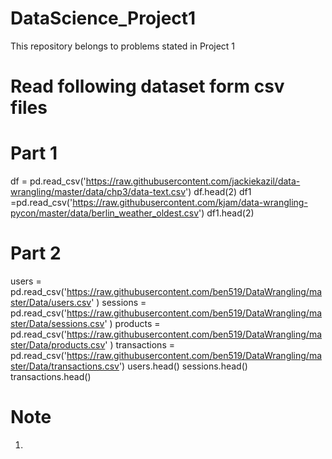 # DataScience_Project1
This repository belongs to problems stated in Project 1


# Read following dataset form csv files

#  Part 1 
df = pd.read_csv('https://raw.githubusercontent.com/jackiekazil/data-wrangling/master/data/chp3/data-text.csv') 
df.head(2)
df1 =pd.read_csv('https://raw.githubusercontent.com/kjam/data-wrangling-pycon/master/data/berlin_weather_oldest.csv') 
df1.head(2)

# Part 2 
users = pd.read_csv('https://raw.githubusercontent.com/ben519/DataWrangling/master/Data/users.csv' )
sessions =
pd.read_csv('https://raw.githubusercontent.com/ben519/DataWrangling/master/Data/sessions.csv' )
products =
pd.read_csv('https://raw.githubusercontent.com/ben519/DataWrangling/master/Data/products.csv' )
transactions =
pd.read_csv('https://raw.githubusercontent.com/ben519/DataWrangling/master/Data/transactions.csv') 
users.head() sessions.head() transactions.head()

# Note 

1. 
